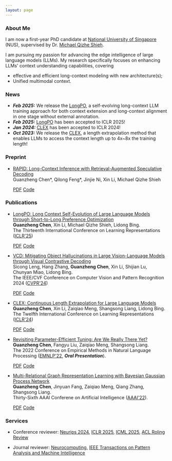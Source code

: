 ```yaml
---
layout: page
---
```


### About Me

I am now a first-year PhD candidate at [National University of Singapore](https://nus.edu.sg/) (NUS), supervised by Dr. [Michael Qizhe Shieh](https://michaelshieh.com/).
<!-- second-year Master's student at [Sun Yat-sen University](https://www.sysu.edu.cn/) (SYSU), supervised by Dr. [Shangsong Liang](https://cse.sysu.edu.cn/content/4569). I also work closely with [Zaiqiao Meng](https://mengzaiqiao.github.io/) and [Fangyu Liu](https://fangyuliu.me/about.html).
Previously, I completed my Bachelor's degree at [Chongqing University](https://www.cqu.edu.cn/) (CQU) in 2021. -->
I am pursuing my passion for advancing the edge intelligence of large language models (LLMs).
My research specifically focuses on enhancing LLMs' context understanding capabilities, covering

- effective and efficient long-context modeling with new architecture(s);
- Unified multimodal context.




### News
- ***Feb 2025:*** We release the [LongPO](https://www.arxiv.org/pdf/2502.13922), a self-evolving long-context LLM training approach for both context extension and long-context alignment in one stage without external annotation.
- ***Feb 2025:*** [LongPO](https://www.arxiv.org/pdf/2502.13922) has been accepted to ICLR 2025!
- ***Jan 2024:*** [CLEX](https://arxiv.org/abs/2310.16450) has been accepted to ICLR 2024!
- ***Oct 2023:*** We release the [CLEX](https://arxiv.org/abs/2310.16450), a length extrapolation method that enables LLMs to access the context length up to 4x~8x the training length!


### Preprint


- [RAPID: Long-Context Inference with Retrieval-Augmented Speculative Decoding](https://arxiv.org/abs/2502.20330)<br>
  Guanzheng Chen\*, Qilong Feng\*, Jinjie Ni, Xin Li, Michael Qizhe Shieh
  
  <div class="btn-links">
  <a class="btn btn-outline-primary btn-page-header btn-sm" href="https://arxiv.org/pdf/2502.20330" target="_blank" rel="noopener">PDF</a>
  <a class="btn btn-outline-primary btn-page-header btn-sm" href="https://github.com/John-AI-Lab/RAPID" target="_blank" rel="noopener">Code</a>
  </div>




### Publications

- [LongPO: Long Context Self-Evolution of Large Language Models through Short-to-Long Preference Optimization](https://arxiv.org/abs/2502.13922)<br>
  **Guanzheng Chen**, Xin Li, Michael Qizhe Shieh, Lidong Bing.<br>
 The Thirteenth International Conference on Learning Representations ([ICLR'25](https://iclr.cc/))
  
  <div class="btn-links">
  <a class="btn btn-outline-primary btn-page-header btn-sm" href="https://www.arxiv.org/pdf/2502.13922" target="_blank" rel="noopener">PDF</a>
  <a class="btn btn-outline-primary btn-page-header btn-sm" href="https://github.com/DAMO-NLP-SG/LongPO" target="_blank" rel="noopener">Code</a>
  </div>


- [VCD: Mitigating Object Hallucinations in Large Vision-Language Models through Visual Contrastive Decoding](https://arxiv.org/abs/2311.16922)<br>
 Sicong Leng, Hang Zhang, **Guanzheng Chen**, Xin Li, Shijian Lu, Chunyan Miao, Lidong Bing.<br>
 The IEEE/CVF Conference on Computer Vision and Pattern Recognition 2024 ([CVPR'24](https://cvpr.thecvf.com/Conferences/2024))
  
  <div class="btn-links">
  <a class="btn btn-outline-primary btn-page-header btn-sm" href="https://arxiv.org/pdf/2311.16922" target="_blank" rel="noopener">PDF</a>
  <a class="btn btn-outline-primary btn-page-header btn-sm" href="https://github.com/DAMO-NLP-SG/VCD" target="_blank" rel="noopener">Code</a>
  </div>



- [CLEX: Continuous Length Extrapolation for Large Language Models](https://arxiv.org/pdf/2310.16450.pdf)<br>
  **Guanzheng Chen**, Xin Li, Zaiqiao Meng, Shangsong Liang, Lidong Bing.<br>
 The Twelfth International Conference on Learning Representations ([ICLR'24](https://iclr.cc/))
  
  <div class="btn-links">
  <a class="btn btn-outline-primary btn-page-header btn-sm" href="https://arxiv.org/pdf/2310.16450.pdf" target="_blank" rel="noopener">PDF</a>
  <a class="btn btn-outline-primary btn-page-header btn-sm" href="https://github.com/DAMO-NLP-SG/CLEX" target="_blank" rel="noopener">Code</a>
  </div>


- [Revisiting Parameter-Efficient Tuning: Are We Really There Yet?](https://arxiv.org/abs/2202.07962)<br>
  **Guanzheng Chen**, Fangyu Liu, Zaiqiao Meng, Shangsong Liang.<br>
  The 2022 Conference on Empirical Methods in Natural Language Processing ([EMNLP'22](https://2022.emnlp.org/), ***Oral Presentation***).
  
  <div class="btn-links">
  <a class="btn btn-outline-primary btn-page-header btn-sm" href="https://arxiv.org/pdf/2202.07962.pdf" target="_blank" rel="noopener">PDF</a>
  <a class="btn btn-outline-primary btn-page-header btn-sm" href="https://github.com/guanzhchen/petuning" target="_blank" rel="noopener">Code</a>
  </div>

- [Multi-Relational Graph Representation Learning with Bayesian Gaussian Process Network](https://ojs.aaai.org/index.php/AAAI/article/view/20492)<br>
  **Guanzheng Chen**, Jinyuan Fang, Zaiqiao Meng, Qiang Zhang, Shangsong Liang.<br>
  Thirty-Sixth AAAI Conferene on Artificial Intelligence ([AAAI'22](https://aaai.org/Conferences/AAAI-22/)).<br>
  
  <div class="btn-links">
  <a class="btn btn-outline-primary btn-page-header btn-sm" href="{{site.url}}/data/papers/8491.ChenG_with_appendix.pdf" target="_blank" rel="noopener">PDF</a>
  <a class="btn btn-outline-primary btn-page-header btn-sm" href="https://github.com/sysu-gzchen/GGPN" target="_blank" rel="noopener">Code</a>
  </div>

### Services

- Conference reviewer: [Neurips 2024](https://neurips.cc/Conferences/2024), [ICLR 2025](https://iclr.cc/), [ICML 2025](https://icml.cc/), [ACL Roling Review ](https://aclrollingreview.org/)

- Journal reviewer: [Neurocomputing](https://www.sciencedirect.com/journal/neurocomputing), [IEEE Transactions on Pattern Analysis and Machine Intelligence](https://ieeexplore.ieee.org/xpl/RecentIssue.jsp?punumber=34)